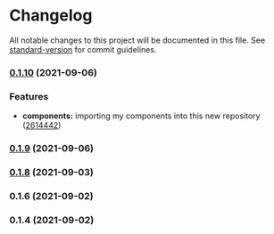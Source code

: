 # Changelog

All notable changes to this project will be documented in this file. See [standard-version](https://github.com/conventional-changelog/standard-version) for commit guidelines.

### [0.1.10](https://github.com/zbisj/imbabala/compare/v0.1.9...v0.1.10) (2021-09-06)


### Features

* **components:** importing my components into this new repository ([2614442](https://github.com/zbisj/imbabala/commit/26144426129fb6ba1b5374fb459ca00c1818dbe1))

### [0.1.9](https://github.com/zbisj/imbabala/compare/v0.1.8...v0.1.9) (2021-09-06)

### [0.1.8](https://github.com/zbisj/imbabala/compare/v0.1.6...v0.1.8) (2021-09-03)

### 0.1.6 (2021-09-02)

### 0.1.4 (2021-09-02)
